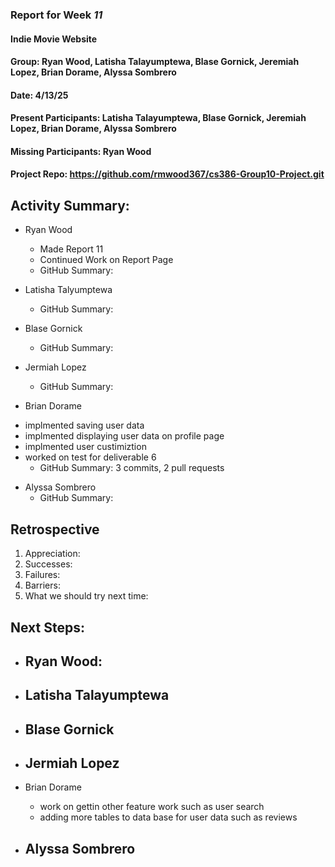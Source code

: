 ### Report for Week *11*

#### Indie Movie Website
#### Group: Ryan Wood, Latisha Talayumptewa, Blase Gornick, Jeremiah Lopez, Brian Dorame, Alyssa Sombrero
#### Date: 4/13/25
#### Present Participants: Latisha Talayumptewa, Blase Gornick, Jeremiah Lopez, Brian Dorame, Alyssa Sombrero
#### Missing Participants: Ryan Wood
#### Project Repo: https://github.com/rmwood367/cs386-Group10-Project.git

## Activity Summary:
* Ryan Wood
    - Made Report 11
    - Continued Work on Report Page
    - GitHub Summary:

* Latisha Talyumptewa
    - GitHub Summary:

* Blase Gornick
    - GitHub Summary:

* Jermiah Lopez
    - GitHub Summary:

* Brian Dorame
- implmented saving user data
- implmented displaying user data on profile page
- implmented user custimiztion
- worked on test for deliverable 6
    - GitHub Summary: 3 commits, 2 pull requests

* Alyssa Sombrero
    - GitHub Summary:

## Retrospective
1. Appreciation:
2. Successes:
3. Failures: 
4. Barriers:
5. What we should try next time:

## Next Steps:
* Ryan Wood:
    -

* Latisha Talayumptewa
    -

* Blase Gornick
    -

* Jermiah Lopez
    -

* Brian Dorame
    - work on gettin other feature work such as user search
    - adding more tables to data base for user data such as reviews 

* Alyssa Sombrero
    -
